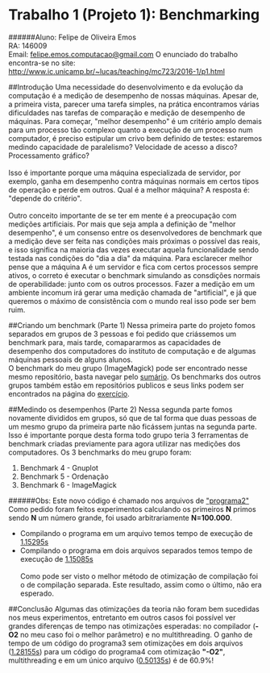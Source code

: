 Trabalho 1 (Projeto 1): Benchmarking
===================
######Aluno: Felipe de Oliveira Emos </br>RA: 146009</br>Email: felipe.emos.computacao@gmail.com
O enunciado do trabalho encontra-se no site: http://www.ic.unicamp.br/~lucas/teaching/mc723/2016-1/p1.html

##Introdução
Uma necessidade do desenvolvimento e da evolução da computação é a medição de desempenho de nossas máquinas. Apesar de, a primeira vista, parecer uma tarefa simples, na prática encontramos várias dificuldades nas tarefas de comparação e medição de desempenho de máquinas. Para começar, "melhor desempenho" é um critério amplo demais para um processo tão complexo quanto a execução de um processo num computador, é preciso estipular um crivo bem definido de testes: estaremos medindo capacidade de paralelismo? Velocidade de acesso a disco? Processamento gráfico? </br></br>
Isso é importante porque uma máquina especializada de servidor, por exemplo, ganha em desempenho contra máquinas normais em certos tipos de operação e perde em outros. Qual é a melhor máquina? A resposta é: "depende do critério".</br></br>
Outro conceito importante de se ter em mente é a preocupação com medições artificiais. Por mais que seja ampla a definição de "melhor desempenho", é um consenso entre os desenvolvedores de benchmark que a medição deve ser feita nas condições mais próximas o possível das reais, e isso significa na maioria das vezes executar aquela funcionalidade sendo testada nas condições do "dia a dia" da máquina. Para esclarecer melhor pense que a máquina A é um servidor e fica com certos processos sempre ativos, o correto é executar o benchmark simulando as consdições normais de operabilidade: junto com os outros processos. Fazer a medição em um ambiente incomum irá gerar uma medição chamada de "artificial", e já que queremos o máximo de consistência com o mundo real isso pode ser bem ruim.

##Criando um benchmark (Parte 1)
Nessa primeira parte do projeto fomos separados em grupos de 3 pessoas e foi pedido que criássemos um benchmark para, mais tarde, comapararmos as capacidades de desempenho dos computadores do instituto de computação e de algumas máquinas pessoais de alguns alunos. </br>
O benchmark do meu grupo (ImageMagick) pode ser encontrado nesse mesmo repositório, basta navegar pelo [sumário]().
Os benchmarks dos outros grupos também estão em repositórios publicos e seus links podem ser encontrados na página do [exercício](http://www.ic.unicamp.br/~lucas/teaching/mc723/2016-1/p1.html).

##Medindo os desempenhos (Parte 2)
Nessa segunda parte fomos novamente divididos em grupos, só que de tal forma que duas pessoas de um mesmo grupo da primeira parte não ficássem juntas na segunda parte. Isso é importante porque desta forma todo grupo teria 3 ferramentas de benchmark criadas previamente para agora utilizar nas medições dos computadores. Os 3 benchmarks do meu grupo foram:
 1.  Benchmark 4 - Gnuplot
 2.  Benchmark 5 - Ordenação
 3.  Benchmark 6 - ImageMagick
 



######Obs: Este novo código é chamado nos arquivos de ["programa2"](src/programa2)
Como pedido foram feitos experimentos calculando os primeiros **N** primos sendo **N** um número grande, foi usado arbitrariamente **N=100.000**.
* Compilando o programa em um arquivo temos tempo de execução de [1.15295s](log/programa2/EX1_primo.log)
* Compilando o programa em dois arquivos separados temos tempo de execução de [1.15085s](log/programa2/EX2_primo_Linking.log)
</br></br>
Como pode ser visto o melhor método de otimização de compilação foi o de compilação separada. Este resultado, assim como o último, não era esperado.

##Conclusão
Algumas das otimizações da teoria não foram bem sucedidas nos meus experimentos, entretanto em outros casos foi possível ver grandes diferenças de tempo nas otimizações esperadas: no compilador (**-O2** no meu caso foi o melhor parâmetro) e no multithreading. O ganho de tempo de um código do programa3 sem otimizações em dois arquivos ([1.28155s](log/programa3/EX2_primo_Linking.log)) para um código do programa4 com otimização **"-O2"**, multithreading e em um único arquivo ([0.50135s](log/programa4/EX2_primo_Linking.log)) é de 60.9%!
